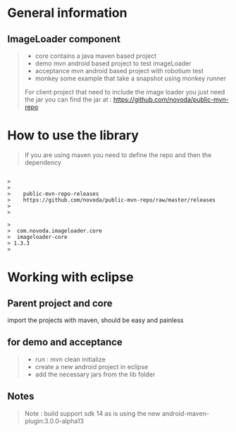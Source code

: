 # General information

## ImageLoader component
> - core contains a java maven based project
> - demo mvn android based project to test imageLoader
> - acceptance mvn android based project with robotium test
> - monkey some example that take a snapshot using monkey runner
>
>For client project that need to include the image loader you just need the jar
>you can find the jar at : https://github.com/novoda/public-mvn-repo 


# How to use the library

>If you are using maven you need to define the repo and then the dependency

<pre><code>
><repositories>
>  <repository>
>    <id>public-mvn-repo-releases</id>
>    <url>https://github.com/novoda/public-mvn-repo/raw/master/releases</url>
>  </repository>
></repositories>

><dependency>
>  <groupId>com.novoda.imageloader.core</groupId>
>  <artifactId>imageloader-core</artifactId>
> <version>1.3.3</version>
></dependency>
</code></pre>

# Working with eclipse

## Parent project and core
import the projects with maven, should be easy and painless

## for demo and acceptance
> - run : mvn clean initialize
> - create a new android project in eclipse
> - add the necessary jars from the lib folder

## Notes
>Note : build support sdk 14 as is using the new android-maven-plugin:3.0.0-alpha13
